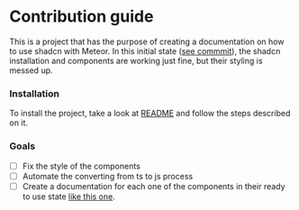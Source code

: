 # Contribution guide

This is a project that has the purpose of creating a documentation on how to use shadcn with Meteor. In this initial state ([see commmit](https://github.com/igorfelipeduca/meteor-shadcn/commit/0dfd7606db465a53ee8f104d39aa1cc94f82fc72)), the shadcn installation and components are working just fine, but their styling is messed up.

### Installation

To install the project, take a look at [README](https://github.com/igorfelipeduca/meteor-shadcn/blob/master/README.md) and follow the steps described on it.

### Goals

- [ ] Fix the style of the components
- [ ] Automate the converting from ts to js process
- [ ] Create a documentation for each one of the components in their ready to use state [like this one](https://github.com/igorfelipeduca/meteor-shadcn/blob/master/README.md#2---install-the-button-component).

